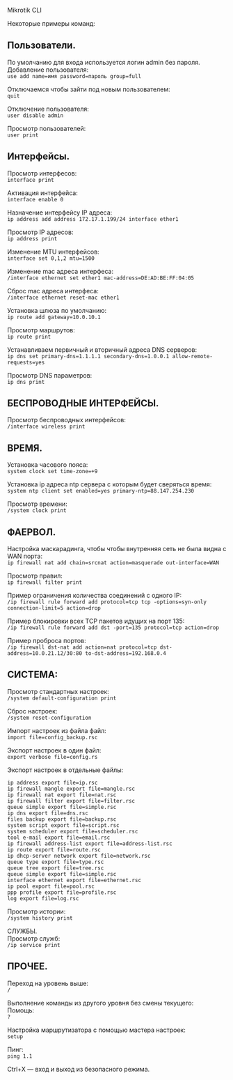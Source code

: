 Mikrotik CLI

Некоторые примеры команд:   

Пользователи.   
---
По умолчанию для входа используется логин admin без пароля.   
Добавление пользователя:   
```use add name=имя password=пароль group=full```

Отключаемся чтобы зайти под новым пользователем:   
```quit```

Отключение пользователя:   
```user disable admin```

Просмотр пользователей:   
```user print```

Интерфейсы.   
---
Просмотр интерфесов:   
```interface print```

Активация интерфейса:   
```interface enable 0```

Назначение интерфейсу IP адреса:   
```ip address add address 172.17.1.199/24 interface ether1```

Просмотр IP адресов:   
```ip address print```

Изменение MTU интерфейсов:   
```interface set 0,1,2 mtu=1500```

Изменение mac адреса интерфеса:   
```/interface ethernet set ether1 mac-address=DE:AD:BE:FF:04:05```

Сброс mac адреса интерфеса:   
```/interface ethernet reset-mac ether1```

Установка шлюза по умолчанию:   
```ip route add gateway=10.0.10.1```

Просмотр маршрутов:   
```ip route print```

Устанавливаем первичный и вторичный адреса DNS серверов:   
```ip dns set primary-dns=1.1.1.1 secondary-dns=1.0.0.1 allow-remote-requests=yes```

Просмотр DNS параметров:   
```ip dns print```

БЕСПРОВОДНЫЕ ИНТЕРФЕЙСЫ.    
---
Просмотр беспроводных интерфейсов:   
```/interface wireless print```

ВРЕМЯ.   
---
Установка часового пояса:   
```system clock set time-zone=+9```

Установка ip адреса ntp сервера с которым будет сверяться время:   
```system ntp client set enabled=yes primary-ntp=88.147.254.230```

Просмотр времени:   
```/system clock print```

ФАЕРВОЛ.   
---
Настройка маскарадинга, чтобы чтобы внутренняя сеть не была видна с WAN порта:   
```ip firewall nat add chain=srcnat action=masquerade out-interface=WAN```

Просмотр правил:   
```ip firewall filter print```

Пример ограничения количества соединений с одного IP:   
```/ip firewall rule forward add protocol=tcp tcp -options=syn-only connection-limit=5 action=drop```

Пример блокировки всех TCP пакетов идущих на порт 135:   
```/ip firewall rule forward add dst -port=135 protocol=tcp action=drop```

Пример проброса портов:   
```/ip firewall dst-nat add action=nat protocol=tcp dst-address=10.0.21.12/30:80 to-dst-address=192.168.0.4```

СИСТЕМА:   
---
Просмотр стандартных настроек:   
```/system default-configuration print```

Сброс настроек:   
```/system reset-configuration```

Импорт настроек из файла файл:   
```import file=config_backup.rsc ```

Экспорт настроек в один файл:   
```export verbose file=config.rs```

Экспорт настроек в отдельные файлы:    
```
ip address export file=ip.rsc
ip firewall mangle export file=mangle.rsc
ip firewall nat export file=nat.rsc
ip firewall filter export file=filter.rsc
queue simple export file=simple.rsc
ip dns export file=dns.rsc
files backup export file=backup.rsc
system script export file=script.rsc
system scheduler export file=scheduler.rsc
tool e-mail export file=email.rsc
ip firewall address-list export file=address-list.rsc
ip route export file=route.rsc
ip dhcp-server network export file=network.rsc
queue type export file=type.rsc
queue tree export file=tree.rsc
queue simple export file=simple.rsc
interface ethernet export file=ethernet.rsc
ip pool export file=pool.rsc
ppp profile export file=profile.rsc
log export file=log.rsc
```

Просмотр истории:   
```/system history print```

СЛУЖБЫ.   
Просмотр служб:   
```/ip service print```

ПРОЧЕЕ.   
---
Переход на уровень выше:   
```/```

Выполнение команды из другого уровня без смены текущего:   
Помощь:   
```?```

Настройка маршрутизатора с помощью мастера настроек:   
```setup```

Пинг:   
```ping 1.1```

Ctrl+X — вход и выход из безопасного режима.   